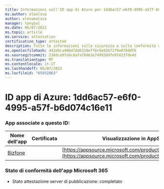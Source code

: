 ```yaml
---
title: Informazioni sull'ID app di Azure per 1dd6ac57-e6f0-4995-a57f-b6d074c16e11
ms.author: elmalova
author: elenamalova
manager: tonybal
ms.date: 06/07/2022
ms.topic: article
ms.service: attestation
certification_type: attested
description: Tutte le informazioni sulla sicurezza e sulla conformità disponibili per 1dd6ac57-e6f0-4995-a57f-b6d074c16e11.
ms.openlocfilehash: 442ebca406d7dd6319eff6c9a92bf2f9a078ddf6
ms.sourcegitcommit: 238dca97a9cdafa78d63e74993ddfe91423fde4d
ms.translationtype: MT
ms.contentlocale: it-IT
ms.lasthandoff: 06/07/2022
ms.locfileid: "65932863"
---
```

# <a name="azure-app-id-1dd6ac57-e6f0-4995-a57f-b6d074c16e11"></a>ID app di Azure: 1dd6ac57-e6f0-4995-a57f-b6d074c16e11


### <a name="apps-associated-with-this-id"></a>App associate a questo ID:
| **Nome dell'app** | **Certificata** | **Visualizzazione in AppSource** |
|--------------|---------------|-----------------------|
| [Bizfone](../forward/WA200000874.md) |  | [https://appsource.microsoft.com/product/office/WA200000874](https://appsource.microsoft.com/product/office/WA200000874) |

### <a name="microsoft-365-app-compliance-status"></a>Stato di conformità dell'app Microsoft 365
- Stato attestazione server di pubblicazione: completato
